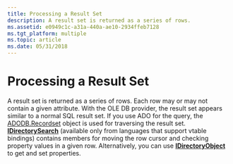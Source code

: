 ```yaml
---
title: Processing a Result Set
description: A result set is returned as a series of rows.
ms.assetid: e0949c1c-a31a-440a-ae10-2934ffeb7128
ms.tgt_platform: multiple
ms.topic: article
ms.date: 05/31/2018
---
```


# Processing a Result Set

A result set is returned as a series of rows. Each row may or may not contain a given attribute. With the OLE DB provider, the result set appears similar to a normal SQL result set. If you use ADO for the query, the [ADODB.Recordset](/sql/ado/reference/ado-api/recordset-object-ado?view=sql-server-ver15&preserve-view=true) object is used for traversing the result set. [**IDirectorySearch**](/windows/desktop/api/Iads/nn-iads-idirectorysearch) (available only from languages that support vtable bindings) contains members for moving the row cursor and checking property values in a given row. Alternatively, you can use [**IDirectoryObject**](/windows/desktop/api/Iads/nn-iads-idirectoryobject) to get and set properties.

 

 